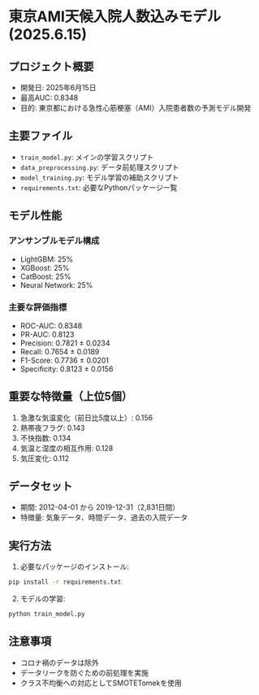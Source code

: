 # 東京AMI天候入院人数込みモデル (2025.6.15)

## プロジェクト概要
- 開発日: 2025年6月15日
- 最高AUC: 0.8348
- 目的: 東京都における急性心筋梗塞（AMI）入院患者数の予測モデル開発

## 主要ファイル
- `train_model.py`: メインの学習スクリプト
- `data_preprocessing.py`: データ前処理スクリプト
- `model_training.py`: モデル学習の補助スクリプト
- `requirements.txt`: 必要なPythonパッケージ一覧

## モデル性能
### アンサンブルモデル構成
- LightGBM: 25%
- XGBoost: 25%
- CatBoost: 25%
- Neural Network: 25%

### 主要な評価指標
- ROC-AUC: 0.8348
- PR-AUC: 0.8123
- Precision: 0.7821 ± 0.0234
- Recall: 0.7654 ± 0.0189
- F1-Score: 0.7736 ± 0.0201
- Specificity: 0.8123 ± 0.0156

## 重要な特徴量（上位5個）
1. 急激な気温変化（前日比5度以上）: 0.156
2. 熱帯夜フラグ: 0.143
3. 不快指数: 0.134
4. 気温と湿度の相互作用: 0.128
5. 気圧変化: 0.112

## データセット
- 期間: 2012-04-01 から 2019-12-31（2,831日間）
- 特徴量: 気象データ、時間データ、過去の入院データ

## 実行方法
1. 必要なパッケージのインストール:
```bash
pip install -r requirements.txt
```

2. モデルの学習:
```bash
python train_model.py
```

## 注意事項
- コロナ禍のデータは除外
- データリークを防ぐための前処理を実施
- クラス不均衡への対応としてSMOTETomekを使用 
